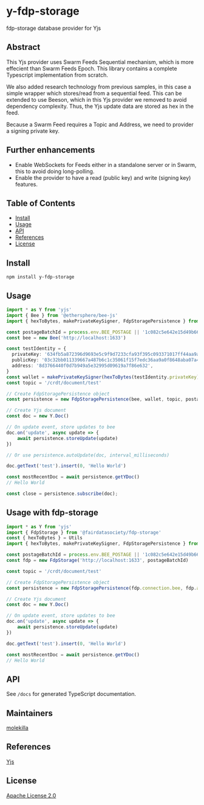 # y-fdp-storage
fdp-storage database provider for Yjs

## Abstract

This Yjs provider uses Swarm Feeds Sequential mechanism, which is more effecient than Swarm Feeds Epoch. This library contains a complete Typescript implementation from scratch.

We also added research technology from previous samples, in this case a simple wrapper which stores/read from a sequential feed. This can be extended to use Beeson, which in this Yjs provider we removed to avoid dependency complexity. Thus, the Yjs update data are stored as hex in the feed.

Because a Swarm Feed requires a Topic and Address, we need to provider a signing  private key.

## Further enhancements

- Enable WebSockets for Feeds either in a standalone server or in Swarm, this to avoid doing long-polling.
- Enable the provider to have a read (public key) and write (signing key) features.




## Table of Contents

- [Install](#install)
- [Usage](#usage)
- [API](#api)
- [References](#references)
- [License](#license)

## Install

`npm install y-fdp-storage`

## Usage
```typescript
import * as Y from 'yjs'
import { Bee } from '@ethersphere/bee-js'
import { hexToBytes, makePrivateKeySigner, FdpStoragePersistence } from 'y-fdp-storage'

const postageBatchId = process.env.BEE_POSTAGE || '1c082c5e642e15d49b6689f5437c2eb9e6aa9c546a8ed1d11d0024b043bca371'
const bee = new Bee('http://localhost:1633')

const testIdentity = {
  privateKey: '634fb5a872396d9693e5c9f9d7233cfa93f395c093371017ff44aa9ae6564cdd',
  publicKey: '03c32bb011339667a487b6c1c35061f15f7edc36aa9a0f8648aba07a4b8bd741b4',
  address: '8d3766440f0d7b949a5e32995d09619a7f86e632',
}
const wallet = makePrivateKeySigner(hexToBytes(testIdentity.privateKey))
const topic = '/crdt/document/test'

// Create FdpStoragePersistence object
const persistence = new FdpStoragePersistence(bee, wallet, topic, postageBatchId)

// Create Yjs document
const doc = new Y.Doc()

// On update event, store updates to bee
doc.on('update', async update => {
    await persistence.storeUpdate(update)
})

// Or use persistence.autoUpdate(doc, interval_milliseconds)

doc.getText('test').insert(0, 'Hello World')

const mostRecentDoc = await persistence.getYDoc()
// Hello World

const close = persistence.subscribe(doc);
```


## Usage with fdp-storage
```typescript
import * as Y from 'yjs'
import { FdpStorage } from '@fairdatasociety/fdp-storage'
const { hexToBytes } = Utils
import { hexToBytes, makePrivateKeySigner, FdpStoragePersistence } from 'y-fdp-storage'

const postageBatchId = process.env.BEE_POSTAGE || '1c082c5e642e15d49b6689f5437c2eb9e6aa9c546a8ed1d11d0024b043bca371'
const fdp = new FdpStorage('http://localhost:1633', postageBatchId)

const topic = '/crdt/document/test'

// Create FdpStoragePersistence object
const persistence = new FdpStoragePersistence(fdp.connection.bee, fdp.account.wallet, topic, fdp.connection.postageBatchId)

// Create Yjs document
const doc = new Y.Doc()

// On update event, store updates to bee
doc.on('update', async update => {
    await persistence.storeUpdate(update)
})

doc.getText('test').insert(0, 'Hello World')

const mostRecentDoc = await persistence.getYDoc()
// Hello World
```

## API

See `/docs` for generated TypeScript documentation.

## Maintainers

[molekilla](https://github.com/molekilla)

## References

[Yjs](https://docs.yjs.dev/)

## License


[Apache License 2.0](./LICENSE)
